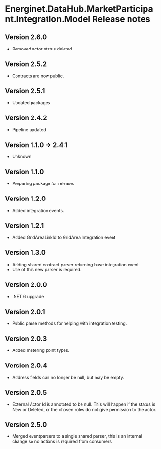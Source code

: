 # Energinet.DataHub.MarketParticipant.Integration.Model Release notes

## Version 2.6.0

- Removed actor status deleted

## Version 2.5.2

- Contracts are now public.

## Version 2.5.1

- Updated packages

## Version 2.4.2

- Pipeline updated

## Version 1.1.0 -> 2.4.1

- Unknown

## Version 1.1.0

- Preparing package for release.

## Version 1.2.0

- Added integration events.

## Version 1.2.1

- Added GridAreaLinkId to GridArea Integration event

## Version 1.3.0

- Adding shared contract parser returning base integration event.
- Use of this new parser is required.

## Version 2.0.0

- .NET 6 upgrade

## Version 2.0.1

- Public parse methods for helping with integration testing.

## Version 2.0.3

- Added metering point types.

## Version 2.0.4

- Address fields can no longer be null, but may be empty.

## Version 2.0.5

- External Actor Id is annotated to be null. This will happen if the status is New or Deleted, or the chosen roles do not give permission to the actor.

## Version 2.5.0

- Merged eventparsers to a single shared parser, this is an internal change so no actions is required from consumers

